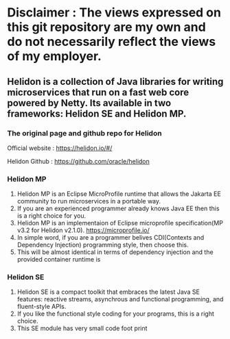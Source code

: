 # Disclaimer : The views expressed on this git repository are my own and do not necessarily reflect the views of my employer.

## Helidon is a collection of Java libraries for writing microservices that run on a fast web core powered by Netty. Its available in two frameworks: Helidon SE and Helidon MP.

### The original page and github repo for Helidon

Official website : https://helidon.io/#/


Helidon Github   : https://github.com/oracle/helidon

### Helidon MP

1. Helidon MP is an Eclipse MicroProfile runtime that allows the Jakarta EE community to run microservices in a portable way.
2. If you are an experienced programmer already knows Java EE then this is a right choice for you.
3. Helidon MP is an implementaion of Eclipse microprofile specification(MP v3.2 for Helidon v2.1.0). https://microprofile.io/
4. In simple word, if you are a programmer belives CDI(Contexts and Dependency Injection) programming style, then choose this. 
5. This will be almost identical in terms of dependency injection and the provided container runtime is 

### Helidon SE

1. Helidon SE is a compact toolkit that embraces the latest Java SE features: reactive streams, asynchrous and functional programming, and fluent-style APIs.
2. If you like the functional style coding for your programs, this is a right choice.
3. This SE module has very small code foot print